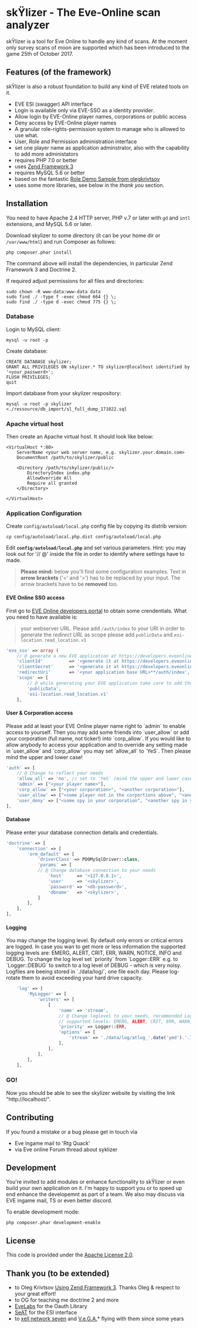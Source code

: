 # skŸlizer - The Eve-Online scan analyzer

skŸlizer is a tool for Eve Online to handle any kind of scans. At the moment only survey scans of moon are supported which has been introduced to the game 25th of October 2017.

## Features (of the framework)

skŸlizer is also a robust foundation to build any kind of EVE related tools on it. 

* EVE ESI (swagger) API interface
* Login is available only via EVE-SSO as a identity provider. 
* Allow login by EVE-Online player names, corporations or public access
* Deny access by EVE-Online player names 
* A granular role-rights-permission system to manage who is allowed to use what.
* User, Role and Permission administration interface
* set one player name as application adminstrator, also with the capability to add more administators
* requires PHP 7.0 or better
* uses [Zend Framework 3](https://github.com/zendframework/zendframework)
* requires MySQL 5.6 or better
* based on the fantastic [Role Demo Sample from olegkrivtsov](https://github.com/olegkrivtsov/using-zf3-book-samples/tree/master/roledemo)
* uses some more libraries, see below in the *thank you* section.

## Installation

You need to have Apache 2.4 HTTP server, PHP v.7 or later with `gd` and `intl` extensions, and MySQL 5.6 or later.

Download skylizer to some directory (it can be your home dir or `/var/www/html`) and run Composer as follows:

```
php composer.phar install
```

The command above will install the dependencies, in particular Zend Framework 3 and Doctrine 2.

If required adjust permissions for all files and directories:

```
sudo chown -R www-data:www-data data
sudo find ./ -type f -exec chmod 664 {} \;
sudo find ./ -type d -exec chmod 775 {} \;
```

### Database

Login to MySQL client:

```
mysql -u root -p
```

Create database:

```
CREATE DATABASE skylizer;
GRANT ALL PRIVILEGES ON skylizer.* TO skylizer@localhost identified by '<your_password>';
FLUSH PRIVILEGES;
quit
```

Import database from your skylizer respository:

```
mysql -u root -p skylizer <./ressource/db_import/sl_full_dump_171022.sql
```

### Apache virtual host

Then create an Apache virtual host. It should look like below:

```
<VirtualHost *:80>
	ServerName <your web server name, e.g. skylizer.your.domain.com>
    DocumentRoot /path/to/skylizer/public
    
    <Directory /path/to/skylizer/public/>
        DirectoryIndex index.php
        AllowOverride All
        Require all granted
    </Directory>

</VirtualHost>
```

### Application Configuration

Create `config/autoload/local.php` config file by copying its distrib version:

```
cp config/autoload/local.php.dist config/autoload/local.php
```

Edit **`config/autoload/local.php`** and set various parameters. Hint: you may look out for '// @' inside the file in order to identify where settings have to made.

> **Please mind:** below you'll find some configuration examples. Text in **arrow brackets** ('<' and '>') has to be replaced by your input. The arrow brackets have to be **removed** too.

#### EVE Online SSO access

First go to [EVE Online developers portal](https://developers.eveonline.com/applications) to obtain some crendentials. 
What you need to have available is:
> your webserver URL. Please add `/auth/index` to your URl in order to generate the *redirect URL*
> as scope please add `publicData` and `esi-location.read_location.v1`

```php
'eve_sso' => array (
	// @ generate a new EVE application at https://developers.eveonline.com/applications
	'clientId'          => '<generate it at https://developers.eveonline.com/applications>',
	'clientSecret'      => '<generate it at https://developers.eveonline.com/applications>',
	'redirectUri'       => '<your application base URL>**/auth/index',
	'scope' => [
		// @ while generating your EVE application take care to add these scopes
		'publicData', 
		'esi-location.read_location.v1'
	],
```

#### User & Corporation access

Please add at least your EVE Online player name right to ´admin´ to enable access to yourself. 
Then you may add some friends into ´user_allow´ or add your corporation (full name, not ticker!) into ´corp_allow´.
If you would like to allow anybody to access your application and to override any setting made in ´user_allow´ and ´corp_allow´ you may set ´allow_all´ to ´YeS´. Then please mind the upper and lower case!

```php
'auth' => [
	// @ Change to reflect your needs
	'allow_all' => 'no', // set to 'YeS' (mind the upper and lower case!) **to allow to any Eve-User to get access as a regular user**
	'admin' => ["<your player name>"],
	'corp_allow' => ["<your corporation>", "<another corporation>"],
	'user_allow' => ["<some player not in the corportions above", "<another player name>"],
	'user_deny' => ["<some spy in your corporation", "<another spy in your corporation>", "<your CEO's name (joke...)>"],
],
```

#### Database 

Please enter your database connection details and credentials.

```php
'doctrine' => [
	'connection' => [
		'orm_default' => [
			'driverClass' => PDOMySqlDriver::class,
			'params' => [
			// @ Change database connection to your needs
				'host'     => '<127.0.0.1>',
				'user'     => '<skylizer>',
				'password' => '<db-password>',
				'dbname'   => '<skylizer>',
			]
		],
	], 
],
```

#### Logging

You may change the logging level. By default only errors or critical errors are logged.
In case you wan to get more or less information the supported logging levels are: EMERG, ALERT, CRIT, ERR, WARN, NOTICE, INFO and DEBUG. 
To change the log level set ´priority´ from ´Logger::ERR´ e.g. to ´Logger::DEBUG´ to switch to a log level of DEBUG - which is very noisy.
Logfiles are beeing stored in ´./data/log/´, one file each day. Please log-rotate them to avoid exceeding your hard drive capacity.

```php
	'log' => [
        'MyLogger' => [
            'writers' => [
                [
                    'name' => 'stream',
					// @ Change loglevel to your needs, recommended Logger::ERR
					// supported levels: EMERG, ALERT, CRIT, ERR, WARN, NOTICE, INFO, DEBUG
                    'priority' => Logger::ERR,
                    'options' => [
                        'stream' => './data/log/atlog_'.date('ymd').'.log',
                    ],
                ],
            ],
        ],
	],
```

### GO!

Now you should be able to see the skylizer website by visiting the link "http://localhost/". 
 
## Contributing

If you found a mistake or a bug please get in touch via 
* Eve ingame mail to 'Rtg Quack'
* via Eve online Forum thread about syklizer


## Development

You're invited to add modules or enhance functionality to skŸlizer or even build your own application on it. 
I'm happy to support you or to speed up end enhance the developemnt as part of a team.
We also may discuss via EVE ingame mail, TS or even better discord.

To enable development mode:

```
php composer.phar development-enable
```

## License

This code is provided under the [Apache License 2.0](https://choosealicense.com/licenses/apache-2.0/). 

## Thank you (to be extended)
* to Oleg Krivtsov [Using Zend Framework 3](https://github.com/olegkrivtsov/using-zend-framework-3-book). Thanks Oleg & respect to your great effort!
* to OG for teaching me doctrine 2 and more
* [EveLabs](https://github.com/EvELabs/oauth2-eveonline) for the  Oauth Library
* [SeAT](https://github.com/eveseat/eseye) for the ESI interface
* to [xell network seven](http://evemaps.dotlan.net/corp/xell_network_seven) and [V.e.G.A.](http://evemaps.dotlan.net/alliance/V.e.G.A.)* flying with them since some years
